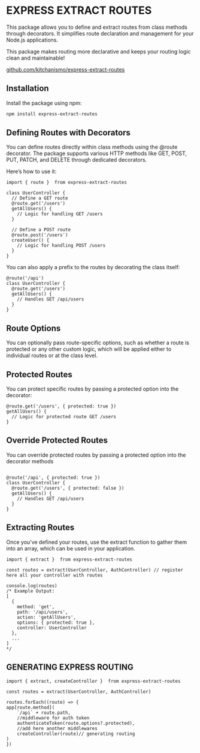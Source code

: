# EXPRESS EXTRACT ROUTES

This package allows you to define and extract routes from class methods through decorators. It simplifies route declaration and management for your Node.js applications.

This package makes routing more declarative and keeps your routing logic clean and maintainable!

[github.com/kitchanismo/express-extract-routes](https://github.com/kitchanismo/express-extract-routes)

## Installation

Install the package using npm:

```bash
npm install express-extract-routes
```

## Defining Routes with Decorators

You can define routes directly within class methods using the @route decorator. The package supports various HTTP methods like GET, POST, PUT, PATCH, and DELETE through dedicated decorators.

Here’s how to use it:

```
import { route }  from express-extract-routes

class UserController {
  // Define a GET route
  @route.get('/users')
  getAllUsers() {
    // Logic for handling GET /users
  }

  // Define a POST route
  @route.post('/users')
  createUser() {
    // Logic for handling POST /users
  }
}
```

You can also apply a prefix to the routes by decorating the class itself:

```
@route('/api')
class UserController {
  @route.get('/users')
  getAllUsers() {
    // Handles GET /api/users
  }
}
```

## Route Options

You can optionally pass route-specific options, such as whether a route is protected or any other custom logic, which will be applied either to individual routes or at the class level.

## Protected Routes

You can protect specific routes by passing a protected option into the decorator:

```
@route.get('/users', { protected: true })
getAllUsers() {
  // Logic for protected route GET /users
}
```

## Override Protected Routes

You can override protected routes by passing a protected option into the decorator methods

```

@route('/api', { protected: true })
class UserController {
  @route.get('/users', { protected: false })
  getAllUsers() {
    // Handles GET /api/users
  }
}
```

## Extracting Routes

Once you’ve defined your routes, use the extract function to gather them into an array, which can be used in your application.

```
import { extract }  from express-extract-routes

const routes = extract(UserController, AuthController) // register here all your controller with routes

console.log(routes)
/* Example Output:
[
  {
    method: 'get',
    path: '/api/users',
    action: 'getAllUsers',
    options: { protected: true },
    controller: UserController
  },
  ...
]
*/
```

## GENERATING EXPRESS ROUTING

```
import { extract, createController }  from express-extract-routes

const routes = extract(UserController, AuthController)

routes.forEach((route) => {
app[route.method](
    `/api` + route.path,
    //middleware for auth token
    authenticateToken(route.options?.protected),
    //add here another middlewares
    createController(route)// generating routing
)
})
```
